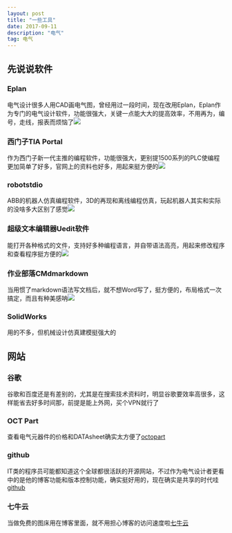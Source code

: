 ```yaml
---
layout: post
title: "一些工具"
date: 2017-09-11 
description: "电气"
tag: 电气
---
```

## 先说说软件
### Eplan
电气设计很多人用CAD画电气图，曾经用过一段时间，现在改用Eplan，Eplan作为专门的电气设计软件，功能很强大，关键一点能大大的提高效率，不用再为，编号，走线，报表而烦恼了![](http://ou3sec0jp.bkt.clouddn.com/eplan1.png)
### 西门子TIA Portal
作为西门子新一代主推的编程软件，功能很强大，更别提1500系列的PLC使编程更加简单了好多，官网上的资料也好多，用起来挺方便的![](http://ou3sec0jp.bkt.clouddn.com/tia.png)
### robotstdio
ABB的机器人仿真编程软件，3D的再现和离线编程仿真，玩起机器人其实和实际的没啥多大区别了感觉![](http://ou3sec0jp.bkt.clouddn.com/ABB.png)
### 超级文本编辑器Uedit软件
能打开各种格式的文件，支持好多种编程语言，并自带语法高亮，用起来修改程序和查看程序挺方便的![](http://ou3sec0jp.bkt.clouddn.com/uit.png)
### 作业部落CMdmarkdown
当用惯了markdown语法写文档后，就不想Word写了，挺方便的，布局格式一次搞定，而且有种美感呐![](http://ou3sec0jp.bkt.clouddn.com/CMD.png)
### SolidWorks
用的不多，但机械设计仿真建模挺强大的
## 网站
### 谷歌
谷歌和百度还是有差别的，尤其是在搜索技术资料时，明显谷歌要效率高很多，这样能省去好多时间那，前提是能上外网，买个VPN就行了
### OCT Part
查看电气元器件的价格和DATAsheet确实太方便了[octopart](https://octopart.com/)
### github
IT类的程序员可能都知道这个全球都很活跃的开源网站，不过作为电气设计者更看中的是他的博客功能和版本控制功能，确实挺好用的，现在确实是共享的时代哇[github](https://github.com/ "github")
### 七牛云
当做免费的图床用在博客里面，就不用担心博客的访问速度啦[七牛云](https://www.qiniu.com/)